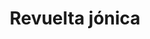 ﻿---
title: "Revuelta jónica"
permalink: periodes_12.html
layout: periode
dataInici: -499
dataFi: -494
sidebar: periodes
pares:
  - 9:
    title: "Guerras médicas"
    dataInici: "(-499)"
    dataFi: "(-478)"

fills:
  - 10:
    title: "Batalla de Éfeso"
    dataInici: "(-498)"

  - 11:
    title: "Batalla de Lade"
    dataInici: "(-494)"

jocsPrincipals:
jocsEscenaris:
jocsEpoca:
jocsEpocaEscenaris:
---
